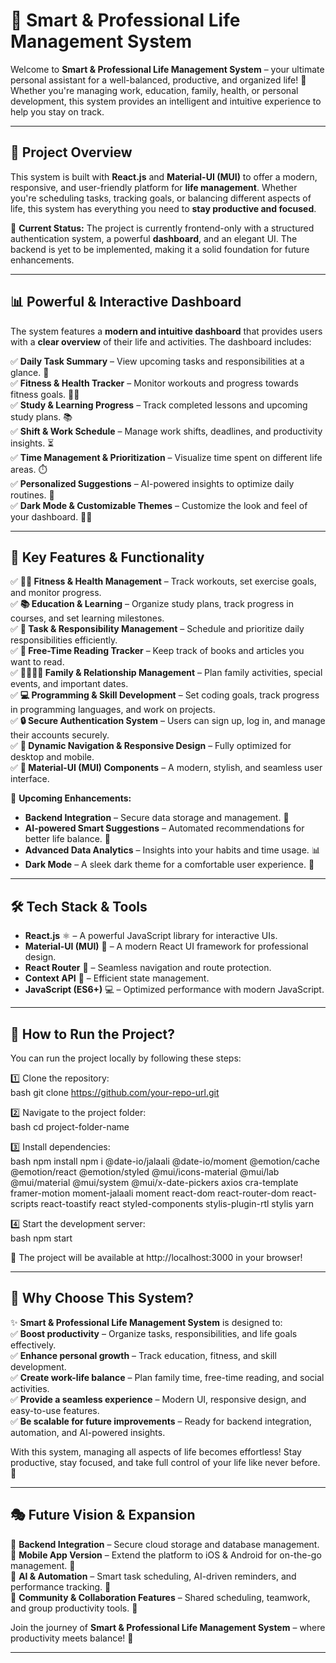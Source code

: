 # 🚀 **Smart & Professional Life Management System**  

Welcome to **Smart & Professional Life Management System** – your ultimate personal assistant for a well-balanced, productive, and organized life! 🌟 Whether you're managing work, education, family, health, or personal development, this system provides an intelligent and intuitive experience to help you stay on track.  

---

## 🎯 **Project Overview**  

This system is built with **React.js** and **Material-UI (MUI)** to offer a modern, responsive, and user-friendly platform for **life management**. Whether you're scheduling tasks, tracking goals, or balancing different aspects of life, this system has everything you need to **stay productive and focused**.  

🚀 **Current Status:** The project is currently frontend-only with a structured authentication system, a powerful **dashboard**, and an elegant UI. The backend is yet to be implemented, making it a solid foundation for future enhancements.  

---

## 📊 **Powerful & Interactive Dashboard**  

The system features a **modern and intuitive dashboard** that provides users with a **clear overview** of their life and activities. The dashboard includes:  

✅ **Daily Task Summary** – View upcoming tasks and responsibilities at a glance. 📅  
✅ **Fitness & Health Tracker** – Monitor workouts and progress towards fitness goals. 🏋️‍♂️  
✅ **Study & Learning Progress** – Track completed lessons and upcoming study plans. 📚  
✅ **Shift & Work Schedule** – Manage work shifts, deadlines, and productivity insights. ⏳  
✅ **Time Management & Prioritization** – Visualize time spent on different life areas. ⏱️  
✅ **Personalized Suggestions** – AI-powered insights to optimize daily routines. 🤖  
✅ **Dark Mode & Customizable Themes** – Customize the look and feel of your dashboard. 🌙🎨  

---

## 🌟 **Key Features & Functionality**  

✅ **🏋️‍♂️ Fitness & Health Management** – Track workouts, set exercise goals, and monitor progress.  
✅ **📚 Education & Learning** – Organize study plans, track progress in courses, and set learning milestones.  
✅ **📅 Task & Responsibility Management** – Schedule and prioritize daily responsibilities efficiently.  
✅ **📖 Free-Time Reading Tracker** – Keep track of books and articles you want to read.  
✅ **👨‍👩‍👧‍👦 Family & Relationship Management** – Plan family activities, special events, and important dates.  
✅ **💻 Programming & Skill Development** – Set coding goals, track progress in programming languages, and work on projects.  
✅ **🔒 Secure Authentication System** – Users can sign up, log in, and manage their accounts securely.  
✅ **📌 Dynamic Navigation & Responsive Design** – Fully optimized for desktop and mobile.  
✅ **🎨 Material-UI (MUI) Components** – A modern, stylish, and seamless user interface.  

🔹 **Upcoming Enhancements:**  
- **Backend Integration** – Secure data storage and management. 🔧  
- **AI-powered Smart Suggestions** – Automated recommendations for better life balance. 🤖  
- **Advanced Data Analytics** – Insights into your habits and time usage. 📊  
- **Dark Mode** – A sleek dark theme for a comfortable user experience. 🌙  

---

## 🛠️ **Tech Stack & Tools**  

- **React.js** ⚛️ – A powerful JavaScript library for interactive UIs.  
- **Material-UI (MUI)** 🎨 – A modern React UI framework for professional design.  
- **React Router** 🔄 – Seamless navigation and route protection.  
- **Context API** 🎯 – Efficient state management.  
- **JavaScript (ES6+)** 💻 – Optimized performance with modern JavaScript.  

---

## 🚀 **How to Run the Project?**  

You can run the project locally by following these steps:  

1️⃣ Clone the repository:  
bash
git clone https://github.com/your-repo-url.git

2️⃣ Navigate to the project folder:  
bash
cd project-folder-name

3️⃣ Install dependencies:  
bash
npm install
npm i @date-io/jalaali @date-io/moment @emotion/cache @emotion/react @emotion/styled @mui/icons-material @mui/lab @mui/material @mui/system @mui/x-date-pickers axios cra-template framer-motion moment-jalaali moment react-dom react-router-dom react-scripts react-toastify react styled-components stylis-plugin-rtl stylis yarn

4️⃣ Start the development server:  
bash
npm start

🎉 The project will be available at http://localhost:3000 in your browser!  

---

## 🎯 **Why Choose This System?**  

✨ **Smart & Professional Life Management System** is designed to:  
✅ **Boost productivity** – Organize tasks, responsibilities, and life goals effectively.  
✅ **Enhance personal growth** – Track education, fitness, and skill development.  
✅ **Create work-life balance** – Plan family time, free-time reading, and social activities.  
✅ **Provide a seamless experience** – Modern UI, responsive design, and easy-to-use features.  
✅ **Be scalable for future improvements** – Ready for backend integration, automation, and AI-powered insights.  

With this system, managing all aspects of life becomes effortless! Stay productive, stay focused, and take full control of your life like never before. 🌟  

---

## 🎭 **Future Vision & Expansion**  

🔹 **Backend Integration** – Secure cloud storage and database management.  
🔹 **Mobile App Version** – Extend the platform to iOS & Android for on-the-go management. 📲  
🔹 **AI & Automation** – Smart task scheduling, AI-driven reminders, and performance tracking. 🤖  
🔹 **Community & Collaboration Features** – Shared scheduling, teamwork, and group productivity tools. 🤝  

Join the journey of **Smart & Professional Life Management System** – where productivity meets balance! 🚀  

---
